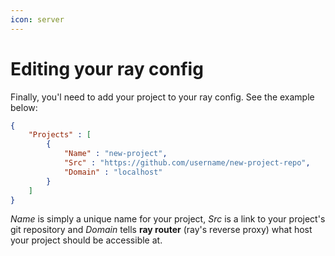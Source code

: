 ```yaml
---
icon: server
---
```


# Editing your ray config

Finally, you'l need to add your project to your ray config. See the example below:

```json
{
    "Projects" : [
        {
            "Name" : "new-project",
            "Src" : "https://github.com/username/new-project-repo",
            "Domain" : "localhost"
        }
    ]
}
```

_Name_ is simply a unique name for your project, _Src_ is a link to your project's git repository and _Domain_ tells **ray router** (ray's reverse proxy) what host your project should be accessible at.&#x20;

